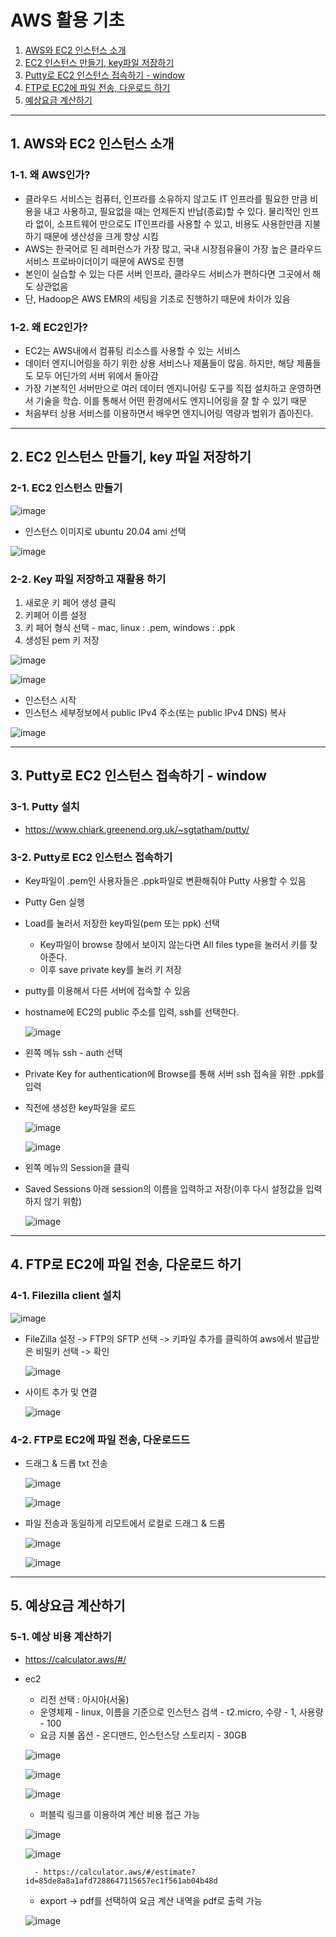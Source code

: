 # AWS 활용 기초

1. [AWS와 EC2 인스턴스 소개](#1-aws와-ec2-인스턴스-소개)
2. [EC2 인스턴스 만들기, key파일 저장하기](#2-ec2-인스턴스-만들기-key-파일-저장하기)
3. [Putty로 EC2 인스턴스 접속하기 - window](#3-putty로-ec2-인스턴스-접속하기---window)
4. [FTP로 EC2에 파일 전송, 다운로드 하기](#4-ftp로-ec2에-파일-전송-다운로드-하기)   
5. [예상요금 계산하기](#5-예상요금-계산하기)

---

## 1. AWS와 EC2 인스턴스 소개

### 1-1. 왜 AWS인가?
- 클라우드 서비스는 컴퓨터, 인프라를 소유하지 않고도 IT 인프라를 필요한 만큼 비용을 내고 사용하고, 필요없을 때는 언제든지 반납(종료)할 수 있다. 물리적인 인프라 없이, 소프트웨어 만으로도 IT인프라를 사용할 수 있고, 비용도 사용한만큼 지불하기 때문에 생산성을 크게 향상 시킴
- AWS는 한국어로 된 레퍼런스가 가장 많고, 국내 시장점유율이 가장 높은 클라우드 서비스 프로바이더이기 때문에 AWS로 진행
- 본인이 실습할 수 있는 다른 서버 인프라, 클라우드 서비스가 편하다면 그곳에서 해도 상관없음
- 단, Hadoop은 AWS EMR의 세팅을 기초로 진행하기 때문에 차이가 있음

### 1-2. 왜 EC2인가?
- EC2는 AWS내에서 컴퓨팅 리소스를 사용할 수 있는 서비스
- 데이터 엔지니어링을 하기 위한 상용 서비스나 제품들이 많음. 하지만, 해당 제품들도 모두 어딘가의 서버 위에서 돌아감
- 가장 기본적인 서버만으로 여러 데이터 엔지니어링 도구를 직접 설치하고 운영하면서 기술을 학습. 이를 통해서 어떤 환경에서도 엔지니어링을 잘 할 수 있기 때문
- 처음부터 상용 서비스를 이용하면서 배우면 엔지니어링 역량과 범위가 좁아진다.

---

## 2. EC2 인스턴스 만들기, key 파일 저장하기

### 2-1. EC2 인스턴스 만들기
![image](https://user-images.githubusercontent.com/92377162/230915289-848b2668-a178-4750-befe-10a8ec0082bf.png)

-  인스턴스 이미지로 ubuntu 20.04 ami 선택   

![image](https://user-images.githubusercontent.com/92377162/230920453-96e8f2d7-7f20-43a5-9221-7427126e4e4c.png)

### 2-2. Key 파일 저장하고 재활용 하기   
1. 새로운 키 페어 생성 클릭
2. 키페어 이름 설정
3. 키 페어 형식 선택 - mac, linux : .pem, windows : .ppk
4. 생성된 pem 키 저장

![image](https://user-images.githubusercontent.com/92377162/230920771-297bd4d2-f465-4788-a2e8-6c35f4da4241.png)

![image](https://user-images.githubusercontent.com/92377162/230921054-d7658683-3b10-4e10-9632-cd2a2d6dcac0.png)

- 인스턴스 시작
- 인스턴스 세부정보에서 public IPv4 주소(또는 public IPv4 DNS) 복사

![image](https://user-images.githubusercontent.com/92377162/230921301-118a879c-d8bc-4e72-8165-c3de3e630a4b.png)

---

## 3. Putty로 EC2 인스턴스 접속하기 - window

### 3-1. Putty 설치
- https://www.chiark.greenend.org.uk/~sgtatham/putty/

### 3-2. Putty로 EC2 인스턴스 접속하기
- Key파일이 .pem인 사용자들은 .ppk파일로 변환해줘야 Putty 사용할 수 있음
- Putty Gen 실행
- Load를 눌러서 저장한 key파일(pem 또는 ppk) 선택
    - Key파일이 browse 창에서 보이지 않는다면 All files type을 눌러서 키를 찾아준다.
    - 이후 save private key를 눌러 키 저장

- putty를 이용해서 다른 서버에 접속할 수 있음
- hostname에 EC2의 public 주소를 입력, ssh를 선택한다.

    ![image](https://user-images.githubusercontent.com/92377162/230925279-44a6a5a4-81f3-4829-9e1b-6dfc35cde34f.png)

- 왼쪽 메뉴 ssh - auth 선택
- Private Key for authentication에 Browse를 통해 서버 ssh 접속을 위한 .ppk를 입력
- 직전에 생성한 key파일을 로드

    ![image](https://user-images.githubusercontent.com/92377162/230925529-198ffeb6-3698-4b43-96c1-0c1848baccd0.png)

    ![image](https://user-images.githubusercontent.com/92377162/230926049-785417ae-83ee-45c5-bb56-d5da9db8ac8f.png)

- 왼쪽 메뉴의 Session을 클릭
- Saved Sessions 아래 session의 이름을 입력하고 저장(이후 다시 설정값을 입력하지 않기 위함)

    ![image](https://user-images.githubusercontent.com/92377162/230926493-37ad3446-355e-4034-ab14-abdc14ef4e23.png)

---

## 4. FTP로 EC2에 파일 전송, 다운로드 하기

### 4-1. Filezilla client 설치

![image](https://user-images.githubusercontent.com/92377162/232323569-85dd5c32-9e70-4a4e-a778-23bf85257e68.png)

- FileZilla 설정 -> FTP의 SFTP 선택 -> 키파일 추가를 클릭하여 aws에서 발급받은 비밀키 선택 -> 확인

    ![image](https://user-images.githubusercontent.com/92377162/232324146-edbba1b9-4916-42fa-981b-67924eee0540.png)

- 사이트 추가 및 연결

    ![image](https://user-images.githubusercontent.com/92377162/232325104-340fb757-72bc-4b4a-aaf0-7bb5e1274813.png)

### 4-2. FTP로 EC2에 파일 전송, 다운로드드

- 드래그 & 드롭 txt 전송

    ![image](https://user-images.githubusercontent.com/92377162/232325692-ca85ed5f-59c4-4e0f-a0f2-e267e1bcb625.png)

    ![image](https://user-images.githubusercontent.com/92377162/232325807-38bfd879-7164-40d5-9a57-6061fbe827bd.png)

- 파일 전송과 동일하게 리모트에서 로컬로 드래그 & 드롭

    ![image](https://user-images.githubusercontent.com/92377162/232325945-9f8b60c3-cc40-417e-b489-d7cddbe36be5.png)

    ![image](https://user-images.githubusercontent.com/92377162/232325949-adc23c22-7838-416b-a5f8-c31a85f0a06a.png)

---

## 5. 예상요금 계산하기

### 5-1. 예상 비용 계산하기

- https://calculator.aws/#/
- ec2
    - 리전 선택 : 아시아(서울)
    - 운영체제 - linux, 이름을 기준으로 인스턴스 검색 - t2.micro, 수량 - 1, 사용량 - 100
    - 요금 지불 옵션 - 온디맨드, 인스턴스당 스토리지 - 30GB 

    ![image](https://user-images.githubusercontent.com/92377162/232326554-4bdb9465-f35f-4623-ba06-25d8345c8121.png)

    ![image](https://user-images.githubusercontent.com/92377162/232326786-635fdcdc-1774-4f26-af9f-795328c16fc0.png)

    ![image](https://user-images.githubusercontent.com/92377162/232326581-dc57b5d8-e4b6-45ec-8af6-cc005f9950cb.png)

    - 퍼블릭 링크를 이용하여 계산 비용 접근 가능
        
    ![image](https://user-images.githubusercontent.com/92377162/232326900-004d33c0-f96c-45ca-8d90-5a3a1c0c7966.png)

    ![image](https://user-images.githubusercontent.com/92377162/232326950-aa23ef88-1d1a-41ec-8f1a-69fcfca5d653.png)

        - https://calculator.aws/#/estimate?id=85de8a8a1afd7288647115657ec1f561ab04b48d
    
    - export -> pdf를 선택하여 요금 계산 내역을 pdf로 출력 가능

    ![image](https://user-images.githubusercontent.com/92377162/232326997-348e1b81-d8ac-4413-9e6a-d60db1137181.png)